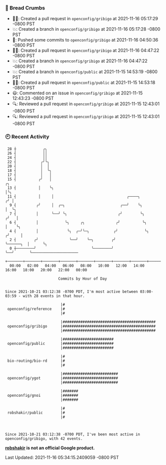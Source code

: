 ### 🍞 Bread Crumbs

 * ✍🏼: Created a pull request in `openconfig/gribigo` at 2021-11-16 05:17:29 -0800 PST
 * 💥: Created a branch in `openconfig/gribigo` at 2021-11-16 05:17:28 -0800 PST
 * 🚢: Pushed some commits to `openconfig/gribigo` at 2021-11-16 04:50:36 -0800 PST
 * ✍🏼: Created a pull request in `openconfig/gribigo` at 2021-11-16 04:47:22 -0800 PST
 * 💥: Created a branch in `openconfig/gribigo` at 2021-11-16 04:47:22 -0800 PST
 * 💥: Created a branch in `openconfig/public` at 2021-11-15 14:53:19 -0800 PST
 * ✍🏼: Created a pull request in `openconfig/public` at 2021-11-15 14:53:18 -0800 PST
 * 😃: Commented on an issue in `openconfig/gribigo` at 2021-11-15 12:43:23 -0800 PST
 * 🔍: Reviewed a pull request in  `openconfig/gribigo` at 2021-11-15 12:43:01 -0800 PST
 * 🔍: Reviewed a pull request in  `openconfig/gribigo` at 2021-11-15 12:43:01 -0800 PST

### 🕘 Recent Activity
```
 28 ┼            ╭╮
 26 ┤            ││
 24 ┤            ││
 22 ┤           ╭╯╰╮
 20 ┤           │  │
 18 ┤           │  ╰╮
 17 ┤           │   │
 15 ┤          ╭╯   │                                                        ╭╮
 13 ┤          │    ╰╮                                                       │╰╮
 11 ┤          │     │                                 ╭────╮               ╭╯ │
  9 ┤         ╭╯     │  ╭─╮                         ╭──╯    ╰╮              │  ╰╮
  7 ┤         │      ╰──╯ ╰╮                       ╭╯        ╰╮            ╭╯   │
  6 ┤         │            ╰╮     ╭╮              ╭╯          ╰╮           │    ╰╮
  4 ┤         │             ╰╮  ╭─╯╰─╮           ╭╯            ╰╮         ╭╯     │
  2 ┤        ╭╯              ╰──╯    ╰─╮        ╭╯              ╰──────╮  │      ╰╮
  0 ┼────────╯                         ╰────────╯                      ╰──╯       ╰─────────────────────
    +───────+───────+───────+───────+───────+───────+───────+───────+───────+───────+───────+───────+────
  00:00   02:00   04:00   06:00   08:00   10:00   12:00   14:00   16:00   18:00   20:00   22:00   00:00   

						Commits by Hour of Day


Since 2021-10-21 03:12:38 -0700 PDT, I'm most active between 03:00-03:59 - with 28 events in that hour.

```



```
                         |#
 openconfig/reference    |#
                         |#

                         |##########################################
 openconfig/gribigo      |##########################################
                         |##########################################

                         |#######################
 openconfig/public       |#######################
                         |#######################

                         |#
 bio-routing/bio-rd      |#
                         |#

                         |#########################
 openconfig/ygot         |#########################
                         |#########################

                         |#######
 openconfig/gnoi         |#######
                         |#######

                         |#
 robshakir/public        |#
                         |#



Since 2021-10-21 03:12:38 -0700 PDT, I've been most active in openconfig/gribigo, with 42 events.

```
**[robshakir](mailto:robjs@google.com) is not an official Google product.**  


Last Updated: 2021-11-16 05:34:15.2409059 -0800 PST
